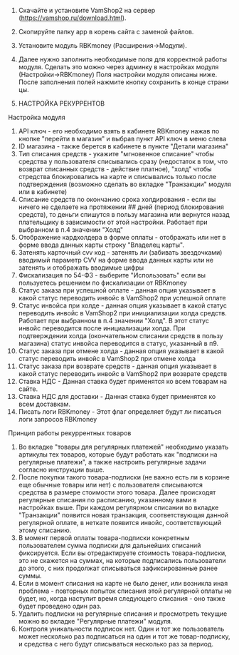 1. Скачайте и установите VamShop2 на сервер (https://vamshop.ru/download.html).
2. Скопируйте папку app в корень сайта с заменой файлов.
3. Установите модуль RBKmoney (Расширения->Модули).
4. Далее нужно заполнить необходимые поля для корректной работы модуля.
   Сделать это можно через админку в настройках модуля (Настройки->RBKmoney)
   Поля настройки модуля описаны ниже.
   После заполнения полей нажмите кнопку сохранить в конце страницы.



5. НАСТРОЙКА РЕКУРРЕНТОВ




Настройка модуля

1) API ключ - его необходимо взять в кабинете RBKmoney нажав по кнопке "перейти в магазин" и выбрав пункт API ключ 
   в меню слева
2) ID магазина - также берется в кабинете в пункте "Детали магазина"
3) Тип списания средств - укажите "мгновенное списание" чтобы средства у пользователя списывались сразу
   (недостаток в том, что возврат списанных средств - действие платное),
   "холд" чтобы стредства блокировались на карте и списывались только после подтверждения
   (возможно сделать во вкладке "Транзакции" модуля или в кабинете)
4) Списание средств по окончанию срока холдирования - если вы ничего не сделаете на протяжении ## дней
   (период блокирования средств), то деньги спишутся в пользу магазина или вернутся назад плательщику
   в зависимости от этой настройки. Работает при выбранном в п.4 значении "Холд"
5) Отображение кардхолдера в форме оплаты - отображать или нет в форме ввода данных карты строку "Владелец карты".
6) Затенять карточный cvv код - затенять ли (забивать звездочками) вводимый параметр CVV на форме
   ввода данных карты или не затенять и отображать вводимые цифры
7) Фискализация по 54-ФЗ - выберите "Использовать" если вы пользуетесь решением по фискализации от RBKmoney
8) Статус заказа при успешной оплате - данная опция указывает в какой статус переводить инвойс в VamShop2 при успешной оплате
9) Статус инвойса при холде - данная опция указывает в какой статус переводить инвойс в VamShop2 при
   инициализации холда средств. Работает при выбранном в п.4 значении "Холд".
   В этот статус инвойс переводится после инициализации холда. При подтверждении холда
   (окончательном списании средств в пользу магазина) статус инвойса переводится в статус, указанный в п9.
10) Статус заказа при отмене холда - данная опция указывает в какой статус переводить инвойс в VamShop2 при отмене холда
11) Статус заказа при возврате средств - данная опция указывает в какой статус переводить инвойс в VamShop2 при возврате средств
12) Ставка НДС - Данная ставка будет применятся ко всем товарам на сайте.
13) Ставка НДС для доставки - Данная ставка будет применятся ко всем доставкам.
14) Писать логи RBKmoney - Этот флаг определяет будут ли писаться логи запросов RBKmoney

Принцип работы рекуррентных товаров

1) Во вкладке "товары для регулярных платежей" необходимо указать артикулы тех товаров, которые будут
   работать как "подписки на регулярные платежи", а также настроить регулярные задачи согласно инструкции выше. 
2) После покупки такого товара-подписки (не важно есть ли в корзине еще обычные товары или нет)
   с пользователя списываются средства в размере стоимости этого товара. Далее происходят регулярные
   списания по расписанию, указанному вами в настройках выше. При каждом регулярном списании во вкладке
   "Транзакции" появится новая транзакция, соответствующая данной регулярной оплате,
   в неткате появится инвойс, соответствующий этому списанию. 
3) В момент первой оплаты товара-подписки конкретным пользователем сумма подписки для дальнейших списаний фиксируется.
   Если вы отредактируете стоимость товара-подписки, это не скажется на суммах, на которые подписались
   пользователи до этого, с них продолжат списываться зафиксированные ранее суммы. 
4) Если в момент списания на карте не было денег, или возникла иная проблема - повторных попыток списания
   этой регулярной оплаты не будет, но, когда наступит время следующего списания - оно также будет проведено один раз. 
5) Удалить подписки на регулярные списания и просмотреть текущие можно во вкладке "Регулярные платежи" модуля. 
6) Контроля уникальности подписок нет. Один и тот же пользователь может несколько раз подписаться 
   на один и тот же товар-подписку, и средства с него будут списываться несколько раз за период.